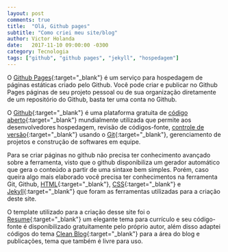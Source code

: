 ```yaml
---
layout: post
comments: true
title:  "Olá, Github pages"
subtitle: "Como criei meu site/blog"
author: Victor Holanda
date:   2017-11-10 09:00:00 -0300
category: Tecnologia
tags: ["github", "github pages", "jekyll", "hospedagem"]
---
```



O [Github Pages][1]{:target="_blank"} é um serviço para hospedagem de páginas estáticas criado pelo Github. Você pode criar e publicar no Github Pages páginas de seu projeto pessoal ou de sua organização diretamente de um repositório do Github, basta ter uma conta no Github.

O [Github][2]{:target="_blank"} é uma plataforma gratuita de [código aberto][3]{:target="_blank"} mundialmente utilizada que permite aos desenvolvedores hospedagem, revisão de códigos-fonte, [controle de versão][4]{:target="_blank"} usando o [Git][5]{:target="_blank"}, gerenciamento de projetos e construção de softwares em equipe. 

Para se criar páginas no github não precisa ter conhecimento avançado sobre a ferramenta, visto que o github disponibiliza um gerador automático que gera o conteúdo  a partir de uma sintaxe bem simples. Porém, caso queira algo mais elaborado você precisa ter conhecimentos na ferramenta Git, Github, [HTML][6]{:target="_blank"}, [CSS][7]{:target="_blank"} e [Jekyll][8]{:target="_blank"} que foram as ferramentas utilizadas para a criação deste site.

O template utilizado para a criação desse site foi o [Resume][9]{:target="_blank"} um elegante tema para currículo e seu código-fonte é disponibilizado gratuitamente pelo próprio autor, além disso adaptei códigos do tema [Clean Blog][10]{:target="_blank"} para a área do blog e publicações, tema que também é livre para uso.

[1]: https://pages.github.com/	"Oficial: Github Pages"
[2]: https://pt.wikipedia.org/wiki/GitHub/	"Wikipedia: Github"
[3]: https://pt.wikipedia.org/wiki/C%C3%B3digo_aberto	"Wikipedia: Código Aberto"
[4]: https://pt.wikipedia.org/wiki/Sistema_de_controle_de_vers%C3%B5es "Wikipedia: Sistema de Controle de Versões"
[5]: https://pt.wikipedia.org/wiki/Git "Wikipedia: Git"
[6]: https://pt.wikipedia.org/wiki/HTML "Wikipedia: HTML"
[7]: https://pt.wikipedia.org/wiki/Cascading_Style_Sheets "Wikipedia: CSS"
[8]: https://jekyllrb.com/ "Oficial: Jekyll"
[9]: https://startbootstrap.com/template-overviews/resume/ "Template Bootstrap: Resume"
[10]: https://startbootstrap.com/template-overviews/clean-blog/ "Template Bootstrap: Clean Blog"

